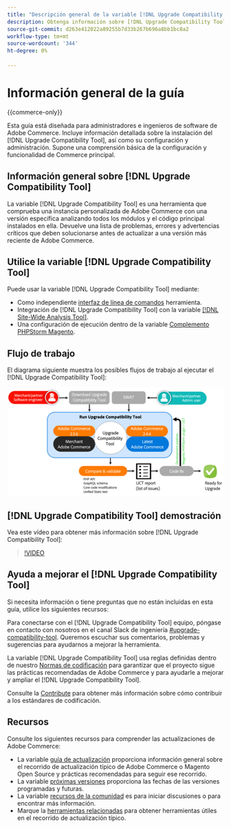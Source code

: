 ```yaml
---
title: "Descripción general de la variable [!DNL Upgrade Compatibility Tool]"
description: Obtenga información sobre [!DNL Upgrade Compatibility Tool] y cómo puede ayudarle con su proyecto de Adobe Commerce.
source-git-commit: d263e412022a89255b7d33b267b696a8bb1bc8a2
workflow-type: tm+mt
source-wordcount: '344'
ht-degree: 0%

---
```



# Información general de la guía

{{commerce-only}}

Esta guía está diseñada para administradores e ingenieros de software de Adobe Commerce. Incluye información detallada sobre la instalación del [!DNL Upgrade Compatibility Tool], así como su configuración y administración. Supone una comprensión básica de la configuración y funcionalidad de Commerce principal.

## Información general sobre [!DNL Upgrade Compatibility Tool]

La variable [!DNL Upgrade Compatibility Tool] es una herramienta que comprueba una instancia personalizada de Adobe Commerce con una versión específica analizando todos los módulos y el código principal instalados en ella. Devuelve una lista de problemas, errores y advertencias críticos que deben solucionarse antes de actualizar a una versión más reciente de Adobe Commerce.

## Utilice la variable [!DNL Upgrade Compatibility Tool]

Puede usar la variable [!DNL Upgrade Compatibility Tool] mediante:

- Como independiente [interfaz de línea de comandos](../upgrade-compatibility-tool/run.md) herramienta.
- Integración de [!DNL Upgrade Compatibility Tool] con la variable [[!DNL Site-Wide Analysis Tool]](../upgrade-compatibility-tool/integrate-analysis-tool.md).
- Una configuración de ejecución dentro de la variable [Complemento PHPStorm Magento](../upgrade-compatibility-tool/run-configuration-phpstorm-plugin.md).

## Flujo de trabajo

El diagrama siguiente muestra los posibles flujos de trabajo al ejecutar el [!DNL Upgrade Compatibility Tool]:

![[!DNL Upgrade Compatibility Tool] Diagrama](../../assets/upgrade-guide/uct-diagram-v5.png)

## [!DNL Upgrade Compatibility Tool] demostración

Vea este vídeo para obtener más información sobre [!DNL Upgrade Compatibility Tool]:

>[!VIDEO](https://video.tv.adobe.com/v/341245?quality=12)

## Ayuda a mejorar el [!DNL Upgrade Compatibility Tool]

Si necesita información o tiene preguntas que no están incluidas en esta guía, utilice los siguientes recursos:

Para conectarse con el [!DNL Upgrade Compatibility Tool] equipo, póngase en contacto con nosotros en el canal Slack de ingeniería [#upgrade-compatibility-tool](https://magentocommeng.slack.com/archives/C019Y143U9F). Queremos escuchar sus comentarios, problemas y sugerencias para ayudarnos a mejorar la herramienta.

La variable [!DNL Upgrade Compatibility Tool] usa reglas definidas dentro de nuestro [Normas de codificación](https://developer.adobe.com/commerce/php/coding-standards/) para garantizar que el proyecto sigue las prácticas recomendadas de Adobe Commerce y para ayudarle a mejorar y ampliar el [!DNL Upgrade Compatibility Tool].

Consulte la [Contribute](https://developer.adobe.com/commerce/php/coding-standards/contributing/) para obtener más información sobre cómo contribuir a los estándares de codificación.

## Recursos

Consulte los siguientes recursos para comprender las actualizaciones de Adobe Commerce:

- La variable [guía de actualización](../overview.md) proporciona información general sobre el recorrido de actualización típico de Adobe Commerce o Magento Open Source y prácticas recomendadas para seguir ese recorrido.
- La variable [próximas versiones](https://devdocs.magento.com/release/) proporciona las fechas de las versiones programadas y futuras.
- La variable [recursos de la comunidad](https://developer.adobe.com/commerce/contributor/community/) es para iniciar discusiones o para encontrar más información.
- Marque la [herramientas relacionadas](../upgrade-compatibility-tool/related-tools.md) para obtener herramientas útiles en el recorrido de actualización típico.
